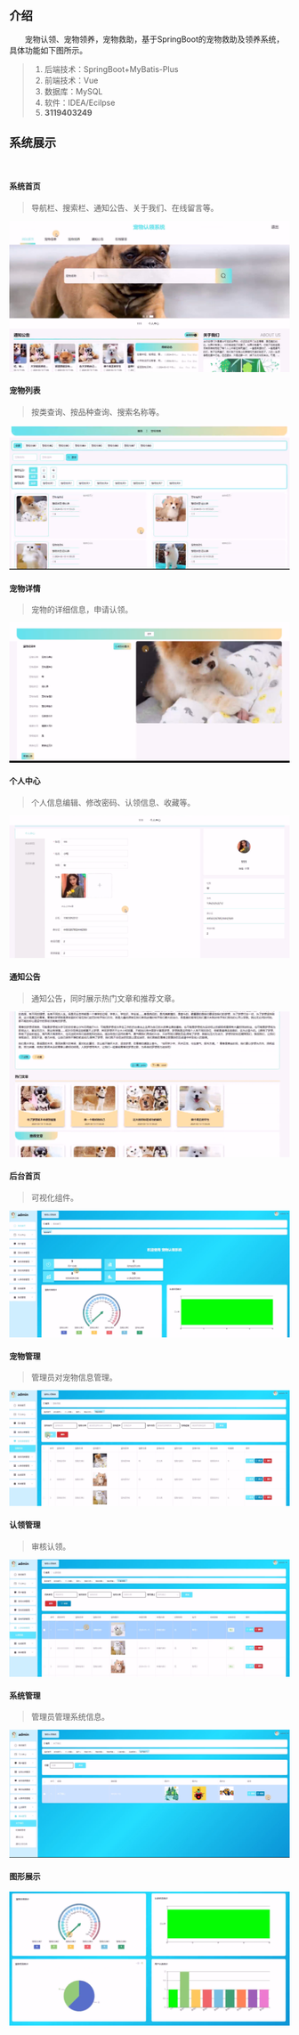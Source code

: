 ## 介绍
&emsp;&emsp;宠物认领、宠物领养，宠物救助，基于SpringBoot的宠物救助及领养系统，具体功能如下图所示。

> 1. 后端技术：SpringBoot+MyBatis-Plus
> 2. 前端技术：Vue
> 3. 数据库：MySQL
> 4. 软件：IDEA/Ecilpse
> 5. **3119403249**

##  系统展示

&emsp;

#### 系统首页

> 导航栏、搜索栏、通知公告、关于我们、在线留言等。

![image-20240929232601020](assets/image-20240929232601020.png)



#### 宠物列表

> 按类查询、按品种查询、搜索名称等。

![image-20240929232614709](assets/image-20240929232614709.png)

#### 宠物详情

> 宠物的详细信息，申请认领。

![image-20240929232635326](assets/image-20240929232635326.png)

#### 个人中心

> 个人信息编辑、修改密码、认领信息、收藏等。

![image-20240929232535359](assets/image-20240929232535359.png)



#### 通知公告

> 通知公告，同时展示热门文章和推荐文章。

![image-20240929232702430](assets/image-20240929232702430.png)

#### 后台首页

> 可视化组件。

![image-20240929232725294](assets/image-20240929232725294.png)



#### 宠物管理

> 管理员对宠物信息管理。

![image-20240929232811847](assets/image-20240929232811847.png)

#### 认领管理

> 审核认领。

![image-20240929232851478](assets/image-20240929232851478.png)

#### 系统管理

> 管理员管理系统信息。

![image-20240929232911088](assets/image-20240929232911088.png)

#### 图形展示

![image-20240929232739710](assets/image-20240929232739710.png)